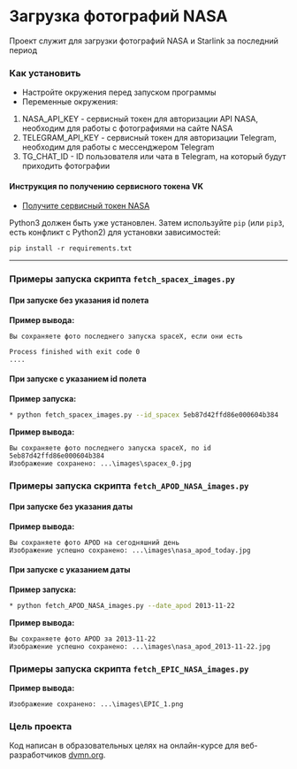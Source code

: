 # Загрузка фотографий NASA

Проект служит для загрузки фотографий NASA и Starlink за последний период

### Как установить
* Настройте окружения перед запуском программы
* Переменные окружения: 
1. NASA_API_KEY - сервисный токен для авторизации API NASA, необходим для работы с фотографиями на сайте NASA
2. TELEGRAM_API_KEY - сервисный токен для авторизации Telegram, необходим для работы с мессенджером Telegram
3. TG_CHAT_ID - ID пользователя или чата в Telegram, на который будут приходить фотографии
#### Инструкция по получению сервисного токена VK

* [Получите сервисный токен NASA](https://api.nasa.gov/n)

Python3 должен быть уже установлен. 
Затем используйте `pip` (или `pip3`, есть конфликт с Python2) для установки зависимостей:
```
pip install -r requirements.txt
```
---
### Примеры запуска скрипта `fetch_spacex_images.py`
#### При запуске без указания id полета

**Пример вывода:**
```
Вы сохраняете фото последнего запуска spaceX, если они есть

Process finished with exit code 0
....
```
#### При запуске с указанием id полета
**Пример запуска:**
```bash
* python fetch_spacex_images.py --id_spacex 5eb87d42ffd86e000604b384
```
**Пример вывода:**
```
Вы сохраняете фото последнего запуска spaceX, по id 5eb87d42ffd86e000604b384
Изображение сохранено: ...\images\spacex_0.jpg
```
### Примеры запуска скрипта `fetch_APOD_NASA_images.py`
#### При запуске без указания даты
**Пример вывода:**
```
Вы сохраняете фото APOD на сегодняшний день
Изображение успешно сохранено: ...\images\nasa_apod_today.jpg
```
#### При запуске с указанием даты
**Пример запуска:**
```bash
* python fetch_APOD_NASA_images.py --date_apod 2013-11-22 
```
**Пример вывода:**

```
Вы сохраняете фото APOD за 2013-11-22
Изображение успешно сохранено: ...\images\nasa_apod_2013-11-22.jpg
```
### Примеры запуска скрипта `fetch_EPIC_NASA_images.py`
**Пример вывода:**
```
Изображение сохранено: ...\images\EPIC_1.png

```
### Цель проекта

Код написан в образовательных целях на онлайн-курсе для веб-разработчиков [dvmn.org](https://dvmn.org/).
 
